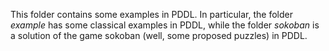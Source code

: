 This folder contains some examples in PDDL. In particular, the folder _example_ has some classical examples in PDDL, while the folder _sokoban_ is a solution of the game sokoban (well, some proposed puzzles) in PDDL. 
